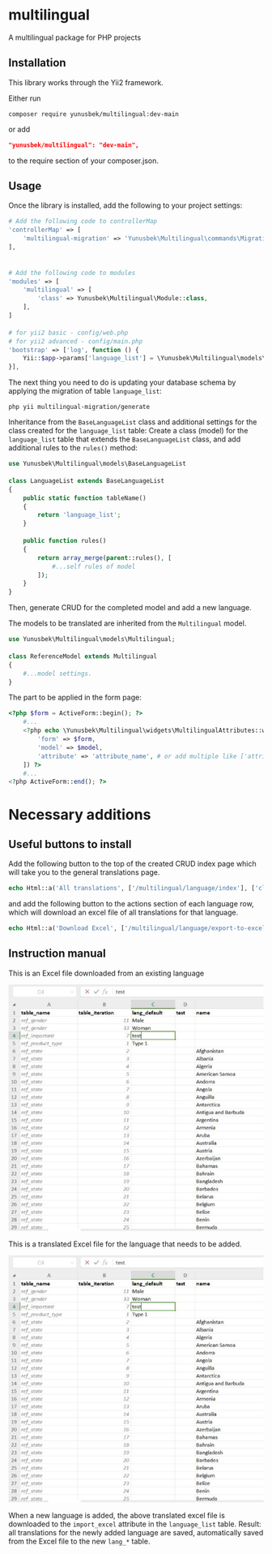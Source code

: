 multilingual
===========================

A multilingual package for PHP projects

Installation
------------

This library works through the Yii2 framework.

Either run

```
composer require yunusbek/multilingual:dev-main
```

or add

```json
"yunusbek/multilingual": "dev-main",
```

to the require section of your composer.json.

Usage
------------

Once the library is installed, add the following to your project settings:

```php
# Add the following code to controllerMap
'controllerMap' => [
    'multilingual-migration' => 'Yunusbek\Multilingual\commands\Migrations',
],


# Add the following code to modules
'modules' => [
    'multilingual' => [
        'class' => Yunusbek\Multilingual\Module::class,
    ],
]

# for yii2 basic - config/web.php
# for yii2 advanced - config/main.php
'bootstrap' => ['log', function () {
    Yii::$app->params['language_list'] = \Yunusbek\Multilingual\models\LanguageManager::getAllLanguages(Yii::$app->language);
}],
```

The next thing you need to do is updating your database schema by applying the migration of table ```language_list```:

```
php yii multilingual-migration/generate
```

Inheritance from the ```BaseLanguageList``` class and additional settings for the class created for the ```language_list``` table:
Create a class (model) for the ```language_list``` table that extends the ```BaseLanguageList``` class, and add additional rules to the ```rules()``` method:

````php
use Yunusbek\Multilingual\models\BaseLanguageList

class LanguageList extends BaseLanguageList
{
    public static function tableName()
    {
        return 'language_list';
    }

    public function rules()
    {
        return array_merge(parent::rules(), [
            #...self rules of model
        ]);
    }
}
````
Then, generate CRUD for the completed model and add a new language.


The models to be translated are inherited from the ```Multilingual``` model.

```php
use Yunusbek\Multilingual\models\Multilingual;

class ReferenceModel extends Multilingual
{
    #...model settings.
}
```

The part to be applied in the form page:

```php
<?php $form = ActiveForm::begin(); ?>
    #...
    <?php echo \Yunusbek\Multilingual\widgets\MultilingualAttributes::widget([
        'form' => $form,
        'model' => $model,
        'attribute' => 'attribute_name', # or add multiple like ['attribute_name', 'second_attribute_name']
    ]) ?>
    #...
<?php ActiveForm::end(); ?>
```

Necessary additions
===========================

Useful buttons to install
------------
Add the following button to the top of the created CRUD index page which will take you to the general translations page.

````php
echo Html::a('All translations', ['/multilingual/language/index'], ['class' => 'btn btn-primary', 'target' => '_blank']);
````

and add the following button to the actions section of each language row, which will download an excel file of all translations for that language.

````php
echo Html::a('Download Excel', ['/multilingual/language/export-to-excel', 'table_name' => $model->table], ['class' => 'btn btn-primary']);
````


Instruction manual
------------

This is an Excel file downloaded from an existing language

![This is an Excel file downloaded from an existing language](dist/img/excel1.jpg)

This is a translated Excel file for the language that needs to be added.

![This is a translated Excel file for the language that needs to be added.](dist/img/excel1.jpg)

When a new language is added, the above translated excel file is downloaded to the ```import_excel``` attribute in the ```language_list``` table.
Result: all translations for the newly added language are saved, automatically saved from the Excel file to the new ```lang_*``` table.